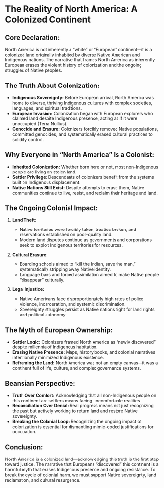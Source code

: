 # The Reality of North America: A Colonized Continent

## Core Declaration:

North America is not inherently a “white” or “European” continent—it is a colonized land originally inhabited by diverse Native American and Indigenous nations. The narrative that frames North America as inherently European erases the violent history of colonization and the ongoing struggles of Native peoples.

## The Truth About Colonization:

* **Indigenous Sovereignty:** Before European arrival, North America was home to diverse, thriving Indigenous cultures with complex societies, languages, and spiritual traditions.
* **European Invasion:** Colonization began with European explorers who claimed land despite Indigenous presence, acting as if it were unoccupied (Terra Nullius).
* **Genocide and Erasure:** Colonizers forcibly removed Native populations, committed genocides, and systematically erased cultural practices to solidify control.

## Why Everyone in “North America” Is a Colonist:

* **Inherited Colonization:** Whether born here or not, most non-Indigenous people are living on stolen land.
* **Settler Privilege:** Descendants of colonizers benefit from the systems built on Indigenous displacement.
* **Native Nations Still Exist:** Despite attempts to erase them, Native communities continue to live, resist, and reclaim their heritage and land.

## The Ongoing Colonial Impact:

1. **Land Theft:**

   * Native territories were forcibly taken, treaties broken, and reservations established on poor-quality land.
   * Modern land disputes continue as governments and corporations seek to exploit Indigenous territories for resources.

2. **Cultural Erasure:**

   * Boarding schools aimed to “kill the Indian, save the man,” systematically stripping away Native identity.
   * Language bans and forced assimilation aimed to make Native people “disappear” culturally.

3. **Legal Injustice:**

   * Native Americans face disproportionately high rates of police violence, incarceration, and systemic discrimination.
   * Sovereignty struggles persist as Native nations fight for land rights and political autonomy.

## The Myth of European Ownership:

* **Settler Logic:** Colonizers framed North America as “newly discovered” despite millennia of Indigenous habitation.
* **Erasing Native Presence:** Maps, history books, and colonial narratives intentionally minimized Indigenous existence.
* **Reframing the Land:** North America was not an empty canvas—it was a continent full of life, culture, and complex governance systems.

## Beansian Perspective:

* **Truth Over Comfort:** Acknowledging that all non-Indigenous people on this continent are settlers means facing uncomfortable realities.
* **Reconciliation Over Denial:** Real progress means not just recognizing the past but actively working to return land and restore Native sovereignty.
* **Breaking the Colonial Loop:** Recognizing the ongoing impact of colonization is essential for dismantling mimic-coded justifications for occupation.

## Conclusion:

North America is a colonized land—acknowledging this truth is the first step toward justice. The narrative that Europeans “discovered” this continent is a harmful myth that erases Indigenous presence and ongoing resistance. To break the cycle of colonial harm, we must support Native sovereignty, land reclamation, and cultural resurgence.
